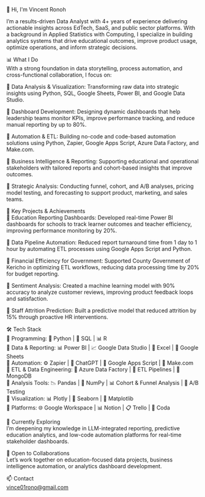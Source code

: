 👋 Hi, I'm Vincent Ronoh

I’m a results-driven Data Analyst with 4+ years of experience delivering actionable insights across EdTech, SaaS, and public sector platforms. With a background in Applied Statistics with Computing, I specialize in building analytics systems that drive educational outcomes, improve product usage, optimize operations, and inform strategic decisions.

📊 What I Do  
With a strong foundation in data storytelling, process automation, and cross-functional collaboration, I focus on:

🔹 Data Analysis & Visualization: Transforming raw data into strategic insights using Python, SQL, Google Sheets, Power BI, and Google Data Studio.

🔹 Dashboard Development: Designing dynamic dashboards that help leadership teams monitor KPIs, improve performance tracking, and reduce manual reporting by up to 80%.

🔹 Automation & ETL: Building no-code and code-based automation solutions using Python, Zapier, Google Apps Script, Azure Data Factory, and Make.com.

🔹 Business Intelligence & Reporting: Supporting educational and operational stakeholders with tailored reports and cohort-based insights that improve outcomes.

🔹 Strategic Analysis: Conducting funnel, cohort, and A/B analyses, pricing model testing, and forecasting to support product, marketing, and sales teams.

🚀 Key Projects & Achievements  
🔹 Education Reporting Dashboards: Developed real-time Power BI dashboards for schools to track learner outcomes and teacher efficiency, improving performance monitoring by 20%.  

🔹 Data Pipeline Automation: Reduced report turnaround time from 1 day to 1 hour by automating ETL processes using Google Apps Script and Python.  

🔹 Financial Efficiency for Government: Supported County Government of Kericho in optimizing ETL workflows, reducing data processing time by 20% for budget reporting.  

🔹 Sentiment Analysis: Created a machine learning model with 90% accuracy to analyze customer reviews, improving product feedback loops and satisfaction.  

🔹 Staff Attrition Prediction: Built a predictive model that reduced attrition by 15% through proactive HR interventions.

🛠️ Tech Stack  
🔹 Programming: 🐍 Python | 🧮 SQL | 📊 R  
🔹 Data & Reporting: 📊 Power BI | 📈 Google Data Studio | 📄 Excel | 🧾 Google Sheets  
🔹 Automation: ⚙️ Zapier | 🧠 ChatGPT | 📜 Google Apps Script | 🔗 Make.com  
🔹 ETL & Data Engineering: 🔄 Azure Data Factory | 📂 ETL Pipelines | 🧱 MongoDB  
🔹 Analysis Tools: 📉 Pandas | 🔢 NumPy | 📊 Cohort & Funnel Analysis | 🧪 A/B Testing  
🔹 Visualization: 📊 Plotly | 🌊 Seaborn | 📌 Matplotlib  
🔹 Platforms: 🌐 Google Workspace | 📊 Notion | 📋 Trello | 🧭 Coda

🌱 Currently Exploring  
I’m deepening my knowledge in LLM-integrated reporting, predictive education analytics, and low-code automation platforms for real-time stakeholder dashboards.

🤝 Open to Collaborations  
Let’s work together on education-focused data projects, business intelligence automation, or analytics dashboard development.

📫 Contact  
vince01rono@gmail.com 
